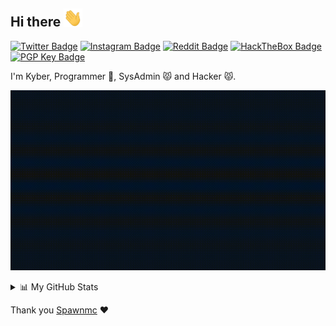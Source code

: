 ## Hi there <img src="hand.gif" width="30">

[![Twitter Badge](https://img.shields.io/static/v1?label=&message=+Twitter&color=263238&style=for-the-badge&logo=twitter&logoColor=%23aaaaaaaa)](https://twitter.com/intent/follow?screen_name=kyb3rcipher)
[![Instagram Badge](https://img.shields.io/static/v1?label=&message=+Instagram&color=263238&style=for-the-badge&logo=instagram&logoColor=%23aaaaaaaa)](https://www.instagram.com/kyb3rcipher)
[![Reddit Badge](https://img.shields.io/static/v1?label=&message=+Reddit&color=263238&style=for-the-badge&logo=reddit&logoColor=%23aaaaaaaa)](https://reddit.com/u/kyb3rcipher)
[![HackTheBox Badge](https://img.shields.io/static/v1?label=&message=+HackTheBox&color=263238&style=for-the-badge&logo=hackthebox&logoColor=%23aaaaaaaa)](https://app.hackthebox.com/profile/667136)
[![PGP Key Badge](https://img.shields.io/static/v1?label=&message=+PGP%20Key&color=263238&style=for-the-badge&logo=keybase&logoColor=%23aaaaaaaa)](https://kyb3rcipher.com/kyb3rcipher.asc)


I'm Kyber, Programmer :blue_book:, SysAdmin :pouting_cat: and Hacker :pouting_cat:.

![Banner](banner.gif)

<details>
<summary>📊 My GitHub Stats</summary>
<br>

![GitHub Stats](https://github-readme-stats.vercel.app/api?username=kyb3rcipher&show_icons=true&theme=tokyonight&include_all_commits=false)
![GitHub Top](https://github-readme-stats.vercel.app/api/top-langs/?username=kyb3rcipher&show_icons=true&include_all_commits=true&hide_border=false&theme=tokyonight&layout=compact)

<a href="https://gitstats.me/kyb3rcipher" target="_blank">My Git Stats</a>

<a href="https://skyline.github.com/kyb3rcipher/2021" target="_blank">My GitHub 2021 Skyline</a>

(<b>Note:</b> These metrics do not take into account my other repositories hosted by [kyb3r alt](https://github.com/kyb3rcipheralt). The top languages is only a metric of the languages my public code consists of and doesn't reflect experience or skill level.)

<details>
  <summary>🔥 My GitHub Streaks</summary>
   <br>
   <img src="https://github-readme-streak-stats.herokuapp.com?user=kyb3rcipher&theme=tokyonight&date_format=M%20j%5B%2C%20Y%5D&fire=EC0101" height="192px"/>
</details>

</details>

Thank you [Spawnmc](https://github.com/spxwnmc) :heart:
